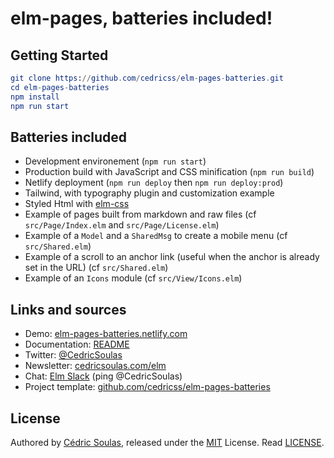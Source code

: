 # elm-pages, batteries included!

## Getting Started

```elm
git clone https://github.com/cedricss/elm-pages-batteries.git
cd elm-pages-batteries
npm install
npm run start
```

## Batteries included

-   Development environement (`npm run start`)
-   Production build with JavaScript and CSS minification (`npm run build`)
-   Netlify deployment (`npm run deploy` then `npm run deploy:prod`)
-   Tailwind, with typography plugin and customization example
-   Styled Html with [elm-css](https://package.elm-lang.org/packages/rtfeldman/elm-css/latest)
-   Example of pages built from markdown and raw files (cf `src/Page/Index.elm` and `src/Page/License.elm`)
-   Example of a `Model` and a `SharedMsg` to create a mobile menu (cf `src/Shared.elm`)
-   Example of a scroll to an anchor link (useful when the anchor is already set in the URL) (cf `src/Shared.elm`)
-   Example of an `Icons` module (cf `src/View/Icons.elm`)

## Links and sources

-   Demo: [elm-pages-batteries.netlify.com](https://elm-pages-batteries.netlify.com)
-   Documentation: [README](https://github.com/cedricss/elm-pages-batteries)
-   Twitter: [@CedricSoulas](https://twitter.com/CedricSoulas)
-   Newsletter: [cedricsoulas.com/elm](https://cedricsoulas.com/elm)
-   Chat: [Elm Slack](https://elmlang.herokuapp.com/) (ping @CedricSoulas)
-   Project template: [github.com/cedricss/elm-pages-batteries](https://github.com/cedricss/elm-pages-batteries)

## License

Authored by [Cédric Soulas](https://twitter.com/CedricSoulas), released under the [MIT](LICENSE) License. Read [LICENSE](https://elm-pages-batteries.netlify.com/license).
